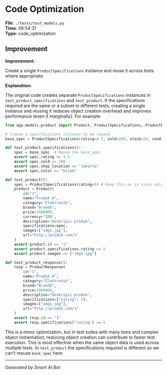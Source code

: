 # Code Optimization

**File**: `./tests/test_models.py`  
**Time**: 06:54:31  
**Type**: code_optimization

## Improvement

**Improvement:**

Create a single `ProductSpecifications` instance and reuse it across tests where appropriate.

**Explanation:**

The original code creates separate `ProductSpecifications` instances in `test_product_specifications` and `test_product`.  If the specifications required are the same or a subset in different tests, creating a single instance and reusing it reduces object creation overhead and improves performance (even if marginally).  For example:

```python
from app.models.product import Product, ProductSpecifications, ProductResponse

# Create a specifications instance to be reused
base_spec = ProductSpecifications(rating=4.5, sold=100, stock=10, condition="Baru", shop_location="Jakarta", shop_name="Toko A", storage="128GB", color="Hitam", warranty="1 tahun")

def test_product_specifications():
    spec = base_spec  # Reuse the base_spec
    assert spec.rating == 4.5
    assert spec.sold == 100
    assert spec.shop_location == "Jakarta"
    assert spec.color == "Hitam"

def test_product():
    spec = ProductSpecifications(rating=5) # Keep this as is since only the rating is being tested.
    product = Product(
        id="1",
        name="Produk A",
        category="Elektronik",
        brand="BrandX",
        price=1000000,
        currency="IDR",
        description="Deskripsi produk",
        specifications=spec,
        images=["img1.jpg"],
        url="http://produk.com/1"
    )
    assert product.id == "1"
    assert product.specifications.rating == 5
    assert product.images == ["img1.jpg"]

def test_product_response():
    resp = ProductResponse(
        id="1",
        name="Produk A",
        category="Elektronik",
        brand="BrandX",
        price=1000000,
        description="Deskripsi produk",
        specifications={"rating": 5},
        images=["img1.jpg"],
        url="http://produk.com/1"
    )
    assert resp.id == "1"
    assert resp.specifications["rating"] == 5
```

This is a minor optimization, but in test suites with many tests and complex object instantiation, reducing object creation can contribute to faster test execution.  This is most effective when the same object data is used across multiple tests.  In `test_product` the specifications required is different so we can't resuse `base_spec` here.

---
*Generated by Smart AI Bot*
